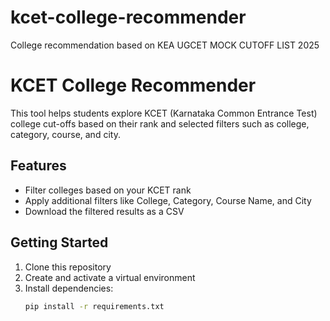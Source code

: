 # kcet-college-recommender
College recommendation based on KEA UGCET MOCK CUTOFF LIST 2025

# KCET College Recommender

This tool helps students explore KCET (Karnataka Common Entrance Test) college cut-offs based on their rank and selected filters such as college, category, course, and city.

## Features
- Filter colleges based on your KCET rank
- Apply additional filters like College, Category, Course Name, and City
- Download the filtered results as a CSV

## Getting Started
1. Clone this repository
2. Create and activate a virtual environment
3. Install dependencies:
   ```bash
   pip install -r requirements.txt
